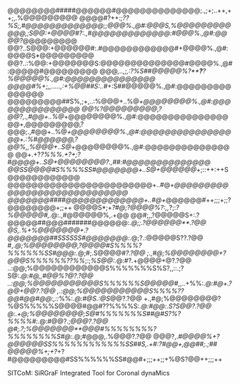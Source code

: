 
@@@@@@@@#####@@@@@@#@@@@@@@@@@@@@@;.,;+;..++,++;,.%@@@@@@@@@
@@@@#?++*:;??***%S;,#@@@@@@@@@@@@@;;@@@%.,@#:@@@S,%@@@@@@@@@
@@@*,;S@@:+@@@@#?:.,#@@@@@@@@@@@@@:#@@@%.,@#:@@@@?*@@@@@@@@@
@@?..S@@@:+@@@@@@#:.#@@@@@@@@@@@@#+@@@@%.,@#:@@@@S*@@@@@@@@@
@@?..:%@@:+@@@@@@@S:@@@@@@@@@@@@@@#@@@@%.,@#:@@@@@#@@@@@@@@@
@@@*,..,;,:?%S##@@@@@%?*****?***?%@@@@@%.,@#:@@@@@@@@@@@@@@@
@@@@#%+;,,.....,:+%@@##S:..*#+:S##@@@@@%.,@#:@@@@@@@@@@@@@@@
@@@@@@@@@##S%,;+,..:%@@@+..%@*+@@@@@@@@%.,@#:@@@@@@@@@@@@@@@
@@%?@@@@@@@@@,?@@?,.,#@@+..%@*+@@@@@@@@%.,@#:@@@@@@@@@@@@@@@
@@+,@@@@@@@@@,?@@@;.,#@@+..%@*+@@@@@@@@%.,@#:@@@@@@@@@@@@@@@
@@+.:%#@@@@@@,?@@%,,%@@@+..S@*+@@@@@@@@%.,@#:@@@@@@@@@@@@@@@
@@+.+?***?%%%.+?+;?#@@@@+..S@+*@@@@@@@@?.,##:#@@@@@@@@@@@@@@
@@SS@@@@#S%%%%SS#@@@@@@@+..S@+*@@@@@@*+;::++:++S@@@@@@@@@@@@
@@@@@@@@@@@@@@@@@@@@@@@@+..#@+*@@@@@@@@@@@@@@@@@@@@@@@@@@@@@
@@@@@@@####@@@@@@@@@@@@@+..#@+*@@@@@@#++;;;+;;?@@@@@@@@+;;++
@@@@S*;+*?***#@;?@@@@%?*:,,*?;:*?%@@@@@#,.*@:.,#@@@@@@%,.+@@
@@#;,,?@@@@@S+:.?@@@@@##@@@#######@@@@@@:.*@;;.?@@@@@@**.?@@
@S,.%+%@@@@@@@+.?@@@@@@@##SSSSSS#@@@@@@@:.*@;?.:@@@@@S??.?@@
#,.*@;%@@@@@@@@,?@@@@#S%%%%?%%%%%%SS#@@@:.*@;#;.S@@@@*#?.?@@
;.,#@;%@@@@@@@@+?@@@S%%%%%%??%%*;:;*%S@@:.*@:#?.+@@@@+@?.?@@
..:@@;%@@@@@@@@@@@@S%%%%%%%S%S?,,::.;?S@:.*@:#@,,#@@%?@?.?@@
..:@@;%@@@@@@@@@@@S%%%%%%S@@@@@#*,,..+%%:.*@:#@+.?@@+@@?.?@@
,.:@@;%@@@@@@@@@@@S%%%%??@@#@@#@@:,::*%%:.*@:#@S.:@S*@@?.?@@
+.,#@;%@@@@@@@@?%@S%%%%%S@@@@#@@#??%%%%S:.*@:#@@:.S?S@@?.?@@
@:.+@;%@@@@@@@@;S@#%%%%%%%S##@#S?%?%%%%#:.*@:#@@?.;*@@@?.?@@
@#;.?;%@@@@@@@**@@@#%%%%%%%%?%%%%%%%%S#@:.*@;#@@@,.%@@@?.?@@
@@@?,.*#@@@@%+?@@@@@@SS%%%%%%%%%%%%SS##S,.+#:?#@@+,@@##;.;##
@@@@@%+;+?*+?#@@@@@@@@@#SS%%%%%%SS#@@#+;;;++;;+%@S?@@++;;;++
     
SITCoM: SiRGraF Integrated Tool for Coronal dynaMics


